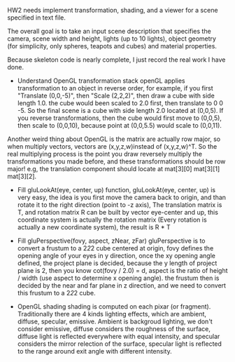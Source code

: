 HW2 needs implement transformation, shading, and a viewer for a scene specified in text file.

The overall goal is to take an input scene description that specifies the camera, scene width and height,
lights (up to 10 lights), object geometry (for simplicity, only spheres, teapots and cubes) and material
properties.

Because skeleton code is nearly complete, I just record the real work I have done.
* Understand OpenGL transformation stack
openGL applies transformation to an object in reverse order, for example, if you first "Translate (0,0,-5)", then "Scale (2,2,2)", then draw a cube with side length 1.0. the cube would been scaled to 2.0 first, then translate to 0 0 -5. So the final scene is a cube with side length 2.0 located at (0,0,5). If you reverse transformations, then the cube would first move to (0,0,5), then scale to (0,0,10), because point at (0,0,5.5) would scale to (0,0,11).

Another weird thing about OpenGL is the matrix are actually row major, so when multiply vectors, vectors are (x,y,z,w)instead of (x,y,z,w)^T. So the real multiplying process is the point you draw reversely multiply the transformations you made before, and these transformations should be row major! e.g, the translation component should locate at mat[3][0] mat[3][1] mat[3][2].

* Fill gluLookAt(eye, center, up) function, 
gluLookAt(eye, center, up) is very easy, the idea is you first move the camera back to origin, and than rotate
it to the right direction (point to -z axis), The translation matrix is T, and rotation matrix R can be built by
vector eye-center and up, this coordinate system is actually the rotation matrix (Every rotation is actually a new coordinate system), the result is R * T

* Fill gluPerspective(fovy, aspect, zNear, zFar)
gluPerspective is to convert a frustum to a 2*2*2 cube centered at origin, fovy defines the opening angle of your eyes
in y direction, once the xy opening angle defined, the project plane is decided, because the y length of project plane is 2, then you know cot(fovy / 2.0) = d, aspect is the ratio of height / width (use aspect to determine x opening angle). the frustum then is decided by the near and far plane in z direction, and we need to convert this frustum to a 2*2*2 cube.

* OpenGL shading
shading is computed on each pixar (or fragment). Traditionally there are 4 kinds lighting effects, which are ambient, diffuse, specular, emissive. Ambient is backgroud lighting, we don't consider emissive, diffuse considers the roughness of the surface, diffuse light is reflected everywhere with equal intensity, and specular considers the mirror relection of the surface, specular light is reflected to the range around exit angle with different intensity.






